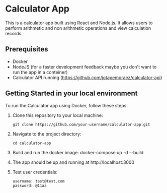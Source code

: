 # Calculator App

This is a calculator app built using React and Node.js. 
It allows users to perform arithmetic and non arithmetic operations and view calculation records.

## Prerequisites

- Docker
- NodeJS (for a faster development feedback maybe you don't want to run the app in a conteiner)
- Calculator API running (https://github.com/jotapemoraez/calculator-api)

## Getting Started in your local environment

To run the Calculator app using Docker, follow these steps:

1. Clone this repository to your local machine:

   ```shell
   git clone https://github.com/your-username/calculator-app.git
   ```
2. Navigate to the project directory:
    ```shell
    cd calculator-app
    ```
3. Build and run the docker image:
    docker-compose up -d  --build

4. The app should be up and running at http://localhost:3000
5. Test user credentials:
    ```shell
    username: test@test.com
    password: @11aa
    ```